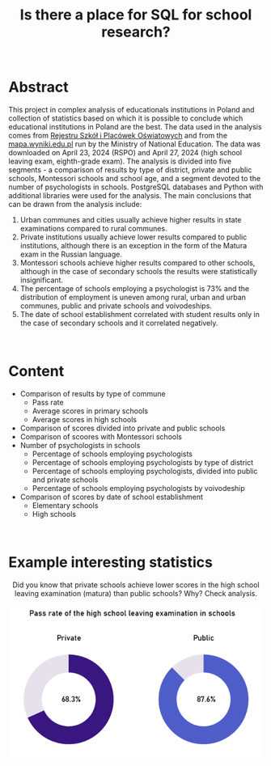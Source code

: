 <h1 align="center">Is there a place for SQL for school research?</h1>

<br>

# Abstract

This project in complex analysis of educationals institutions in Poland and collection of statistics based on which it is possible to conclude which educational institutions in Poland are the best. The data used in the analysis comes from <a href="https://rspo.gov.pl/institutions?q=%7B%22page%22:0,%22pageSize%22:30,%22sort%22:%22%22 ,%22direction%22:%22%22%7D">Rejestru Szkół i Placówek Oświatowych</a> and from the <a href="https://mapa.wyniki.edu.pl/MapaEgzaminow/">mapa.wyniki.edu.pl</a> run by the Ministry of National Education. The data was downloaded on April 23, 2024 (RSPO) and April 27, 2024 (high school leaving exam, eighth-grade exam). The analysis is divided into five segments - a comparison of results by type of district, private and public schools, Montessori schools and school age, and a segment devoted to the number of psychologists in schools. PostgreSQL databases and Python with additional libraries were used for the analysis. The main conclusions that can be drawn from the analysis include:
1. Urban communes and cities usually achieve higher results in state examinations compared to rural communes.
2. Private institutions usually achieve lower results compared to public institutions, although there is an exception in the form of the Matura exam in the Russian language.
3. Montessori schools achieve higher results compared to other schools, although in the case of secondary schools the results were statistically insignificant.
4. The percentage of schools employing a psychologist is 73% and the distribution of employment is uneven among rural, urban and urban communes, public and private schools and voivodeships.
5. The date of school establishment correlated with student results only in the case of secondary schools and it correlated negatively.

<br>

# Content

<ul>
<li>
    Comparison of results by type of commune
    <ul>
        <li>Pass rate</li>
        <li>Average scores in primary schools</li>
        <li>Average scores in high schools</li>
    </ul>
</li>
<li>
    Comparison of scores divided into private and public schools
</li>
<li>
    Comparison of scoores with Montessori schools
</li>
<li>
    Number of psychologists in schools
    <ul>
        <li>Percentage of schools employing psychologists</li>
        <li>Percentage of schools employing psychologists by type of district</li>
        <li>Percentage of schools employing psychologists, divided into public and private schools</li>
        <li>Percentage of schools employing psychologists by voivodeship</li>
    </ul>
</li>
<li>
    Comparison of scores by date of school establishment
    <ul>
        <li>Elementary schools</li>
        <li>High schools</li>
    </ul>
</li>
</ul>

<br>

# Example interesting statistics

<p align="center">
    Did you know that private schools achieve lower scores in the high school leaving examination (matura) than public schools? Why? Check analysis.
    <br><br>
    <img src="graphs/pass_rate_private_public.png">
</p>
